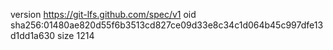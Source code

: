 version https://git-lfs.github.com/spec/v1
oid sha256:01480ae820d55f6b3513cd827ce09d33e8c34c1d064b45c997dfe13d1dd1a630
size 1214
